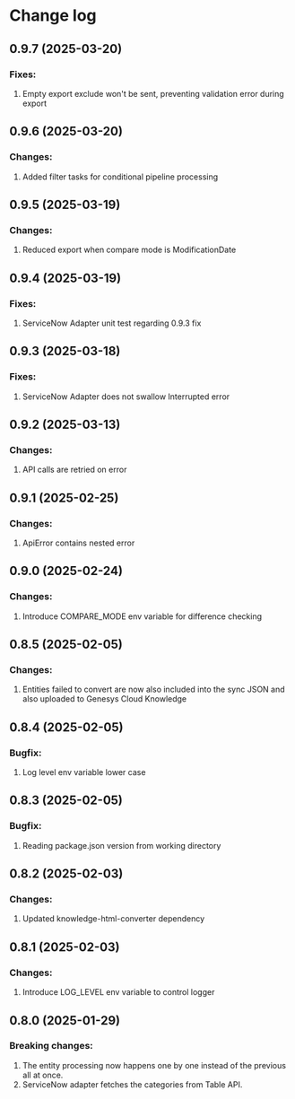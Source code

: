 # Change log

## 0.9.7 (2025-03-20)

### Fixes:

1. Empty export exclude won't be sent, preventing validation error during export

## 0.9.6 (2025-03-20)

### Changes:

1. Added filter tasks for conditional pipeline processing

## 0.9.5 (2025-03-19)

### Changes:

1. Reduced export when compare mode is ModificationDate

## 0.9.4 (2025-03-19)

### Fixes:

1. ServiceNow Adapter unit test regarding 0.9.3 fix

## 0.9.3 (2025-03-18)

### Fixes:

1. ServiceNow Adapter does not swallow Interrupted error

## 0.9.2 (2025-03-13)

### Changes:

1. API calls are retried on error

## 0.9.1 (2025-02-25)

### Changes:

1. ApiError contains nested error

## 0.9.0 (2025-02-24)

### Changes:

1. Introduce COMPARE_MODE env variable for difference checking

## 0.8.5 (2025-02-05)

### Changes:

1. Entities failed to convert are now also included into the sync JSON and also uploaded
   to Genesys Cloud Knowledge

## 0.8.4 (2025-02-05)

### Bugfix:

1. Log level env variable lower case

## 0.8.3 (2025-02-05)

### Bugfix:

1. Reading package.json version from working directory

## 0.8.2 (2025-02-03)

### Changes:

1. Updated knowledge-html-converter dependency

## 0.8.1 (2025-02-03)

### Changes:

1. Introduce LOG_LEVEL env variable to control logger

## 0.8.0 (2025-01-29)

### Breaking changes:

1. The entity processing now happens one by one instead of the previous all at once.
2. ServiceNow adapter fetches the categories from Table API.

